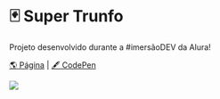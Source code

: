 # 🃏 Super Trunfo

Projeto desenvolvido durante a #imersãoDEV da Alura!

[🌎 Página](https://andressadacosta.github.io/super-trunfo/) |  [🖋 CodePen](https://codepen.io/andressadacosta/full/GRyoBbJ)


<img src="https://github.com/AndressaDaCosta/super-trunfo/blob/main/img/Captura%20de%20Tela%202022-04-01%20a%CC%80s%2019.12.20.png?raw=true">

